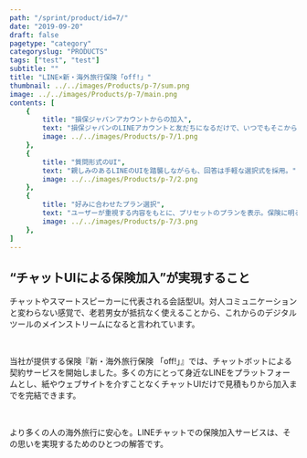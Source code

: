 ```yaml
---
path: "/sprint/product/id=7/"
date: "2019-09-20"
draft: false
pagetype: "category"
categoryslug: "PRODUCTS"
tags: ["test", "test"]
subtitle: ""
title: "LINE×新・海外旅行保険「off!」"
thumbnail: ../../images/Products/p-7/sum.png
image: ../../images/Products/p-7/main.png
contents: [
    {
        title: "損保ジャパンアカウントからの加入",
        text: "損保ジャパンのLINEアカウントと友だちになるだけで、いつでもそこから申し込みを開始できます。", 
        image: ../../images/Products/p-7/1.png
    },
    {
        title: "質問形式のUI",
        text: "親しみのあるLINEのUIを踏襲しながらも、回答は手軽な選択式を採用。", 
        image: ../../images/Products/p-7/2.png
    },
    {
        title: "好みに合わせたプラン選択",
        text: "ユーザーが重視する内容をもとに、プリセットのプランを表示。保険に明るくない方にもわかりやすいUIを目指しました。", 
        image: ../../images/Products/p-7/3.png
    },
]
---
```


## “チャットUIによる保険加入”が実現すること

チャットやスマートスピーカーに代表される会話型UI。対人コミュニケーションと変わらない感覚で、老若男女が抵抗なく使えることから、これからのデジタルツールのメインストリームになると言われています。

<br />

当社が提供する保険『新・海外旅行保険 「off!」』では、チャットボットによる契約サービスを開始しました。多くの方にとって身近なLINEをプラットフォームとし、紙やウェブサイトを介すことなくチャットUIだけで見積もりから加入までを完結できます。

<br />

より多くの人の海外旅行に安心を。LINEチャットでの保険加入サービスは、その思いを実現するためのひとつの解答です。
